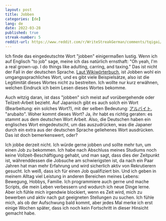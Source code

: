 ```yaml
---
layout: post
title: Jobben 
categories: [de]
lang: de
date: 2022-03-28
published: true
streak-number: 5
reddit-url: https://www.reddit.com/r/WriteStreakGerman/comments/tqigai/streak_5_jobben/
---
```

Ich finde das eingedeutschte Wort "jobben" einigermaßen lustig. Wenn ich auf Englisch "to job" sage, meine ich das natürlich ernsthaft: "Oh yeah, I'm a real grown-up. I do things like adulting, carring, and taxing." Das ist nicht der Fall in der deutschen Sprache. [Laut Wikiwörterbuch](https://de.wiktionary.org/wiki/jobben), ist Jobben wohl ein umgangssprachliches Wort, und es gibt viele Beispielsätze, also ist die Legitimität dieses Wortes nicht zu bestreiten. Ich wollte nur kurz erwähnen, welchen Eindruck ich beim Lesen dieses Wortes bekomme.

Auch witzig daran, ist dass "jobben" sich meist auf vorübergehende oder Teilzeit-Arbeit bezieht. Auf Japanisch gibt es auch solch ein Wort (Bearbeitung: ein solches Wort?), mit der selben Bedeutung: [アルバイト](https://en.wiktionary.org/wiki/%E3%82%A2%E3%83%AB%E3%83%90%E3%82%A4%E3%83%88), "arubaito". Woher kommt dieses Wort? Ja, ihr habt es richtig geraten: es stammt aus dem deutschen Wort Arbeit. Also, die Deutschen haben ein englisches Wort eingedeutscht, um das auszudrücken, was die Japaner durch ein extra aus der deutschen Sprache geliehenes Wort ausdrücken. Das ist doch bemerkenswert, oder?

Ich jobbe derzeit nicht. Ich würde gerne jobben und sollte mehr tun, um einen Job zu bekommen. Ich habe nach Abschluss meines Studiums noch keine Vollzeit-Beschäftigung gehabt, und man sagt, dass dies der Zeitpunkt ist, währenddessen die Jobsuche am schwierigsten ist, da nach ein Paar Jahren hat man mehr Erfahrung und wird sicherlich aktiv von Rekrutierern gesucht. Ich weiß, dass ich für einen Job qualifiziert bin. Und ich geben in meinem Alltag viel Leistung in anderen Bereichen meines Lebens: Bewegung, Hobbys, Familie. Ich programmiere auch gerne und mache Scripts, die mein Leben verbessern und wodurch ich neue Dinge lerne. Aber ich fühle mich irgendwie blockiert, wenn es Zeit wird, mich zu bewerben und aktiv nach gut geeigneten Stellungen zu suchen. Ich fühle mich, als ob der Aufschwung bald kommt, aber jedes Mal merke ich erst einige Wochen später, dass ich noch kein Fortschritt in dieser Hinsicht gemacht habe.
